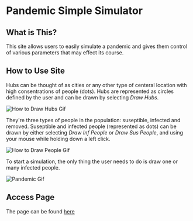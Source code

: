 # Pandemic Simple Simulator

## What is This?

This site allows users to easily simulate a pandemic and gives them control of various parameters that may effect its course.

## How to Use Site

Hubs can be thought of as cities or any other type of centeral location with high consentrations of people (dots). Hubs are represented as circles defined by the user and can be drawn by selecting *Draw Hubs*.

![How to Draw Hubs Gif](https://media.giphy.com/media/KFsjZfl2S3SNEYfeXc/giphy.gif)

They're three types of people in the population: suseptible, infected and removed. Suseptible and infected people (represented as dots) can be drawn by either selecting *Draw Inf People* or *Draw Sus People*, and using your mouse while holding down a left click.

![How to Draw People Gif](https://media.giphy.com/media/Y1pbAIghcV2N4s2ygN/giphy.gif)

To start a simulation, the only thing the user needs to do is draw one or many infected people.

![Pandemic Gif](https://media.giphy.com/media/PlltEsgcFDHdK9UvkD/giphy.gif)

## Access Page

The page can be found [here](https://jdoiro3.github.io/Pandemic-Sim-js)


